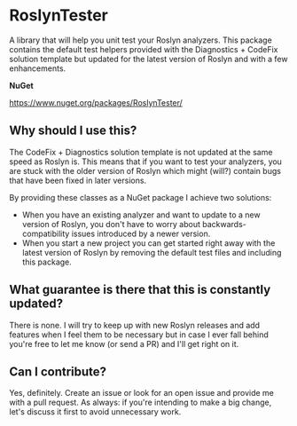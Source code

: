 # RoslynTester

A library that will help you unit test your Roslyn analyzers. This package contains the default test helpers provided with the Diagnostics + CodeFix solution template but updated for the latest version of Roslyn and with a few enhancements.

**NuGet**

https://www.nuget.org/packages/RoslynTester/


## Why should I use this?

The CodeFix + Diagnostics solution template is not updated at the same speed as Roslyn is. This means that if you want to test your analyzers, you are stuck with the older version of Roslyn which might (will?) contain bugs that have been fixed in later versions.

By providing these classes as a NuGet package I achieve two solutions:

* When you have an existing analyzer and want to update to a new version of Roslyn, you don't have to worry about backwards-compatibility issues introduced by a newer version.
* When you start a new project you can get started right away with the latest version of Roslyn by removing the default test files and including this package.

## What guarantee is there that this is constantly updated?

There is none. I will try to keep up with new Roslyn releases and add features when I feel them to be necessary but in case I ever fall behind you're free to let me know (or send a PR) and I'll get right on it.

## Can I contribute?

Yes, definitely. Create an issue or look for an open issue and provide me with a pull request. As always: if you're intending to make a big change, let's discuss it first to avoid unnecessary work.
